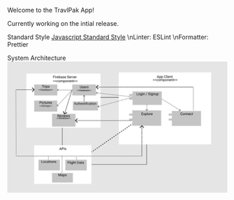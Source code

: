 Welcome to the TravlPak App!

Currently working on the intial release.

Standard Style [Javascript Standard Style](https://standardjs.com)
\nLinter: ESLint
\nFormatter: Prettier

System Architecture
![System Architecture](https://github.com/saehejkang/TravlPak/blob/master/UML%20Component%20Design.JPG)
